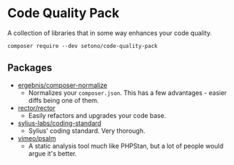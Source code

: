 # Code Quality Pack
A collection of libraries that in some way enhances your code quality.

```shell
composer require --dev setono/code-quality-pack
```

## Packages

* [ergebnis/composer-normalize](https://github.com/ergebnis/composer-normalize)
  * Normalizes your `composer.json`. This has a few advantages - easier diffs  being one of them.
* [rector/rector](https://getrector.org/documentation)
  * Easily refactors and upgrades your code base.
* [sylius-labs/coding-standard](https://github.com/SyliusLabs/CodingStandard)
    * Sylius' coding standard. Very thorough.
* [vimeo/psalm](https://psalm.dev/)
    * A static analysis tool much like PHPStan, but a lot of people would argue it's better.
